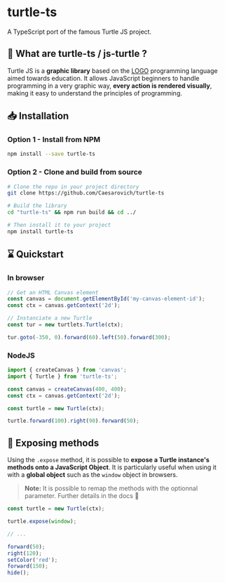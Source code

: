 # turtle-ts

A TypeScript port of the famous Turtle JS project.

## 🐢 What are turtle-ts / js-turtle ?

Turtle JS is a **graphic library** based on the [LOGO](<https://en.wikipedia.org/wiki/Logo_(programming_language)>) programming language aimed towards education.
It allows JavaScript beginners to handle programming in a very graphic way,
**every action is rendered visually**,
making it easy to understand the principles of programming.

## 📥 Installation

### Option 1 - Install from NPM

```sh
npm install --save turtle-ts
```

### Option 2 - Clone and build from source

```sh
# Clone the repo in your project directory
git clone https://github.com/Caesarovich/turtle-ts

# Build the library
cd "turtle-ts" && npm run build && cd ../

# Then install it to your project
npm install turtle-ts
```

## ⌛ Quickstart

### In browser

```js
// Get an HTML Canvas element
const canvas = document.getElementById('my-canvas-element-id');
const ctx = canvas.getContext('2d');

// Instanciate a new Turtle
const tur = new turtlets.Turtle(ctx);

tur.goto(-350, 0).forward(60).left(50).forward(300);
```

### NodeJS

```js
import { createCanvas } from 'canvas';
import { Turtle } from 'turtle-ts';

const canvas = createCanvas(400, 400);
const ctx = canvas.getContext('2d');

const turtle = new Turtle(ctx);

turtle.forward(100).right(90).forward(50);
```

## 🔗 Exposing methods

Using the `.expose` method, it is possible to **expose a Turtle instance's methods onto a JavaScript Object**. It is particularly useful when using it with a **global object** such as the `window` object in browsers.

> **Note:** It is possible to remap the methods with the optionnal parameter. Further details in the docs 📔

```js
const turtle = new Turtle(ctx);

turtle.expose(window);

// ...

forward(50);
right(120);
setColor('red');
forward(150);
hide();
```
